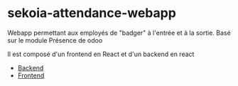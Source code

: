 
# sekoia-attendance-webapp


Webapp permettant aux employés de "badger" à l'entrée et à la sortie.  Basé sur le module Présence de odoo


Il est composé d'un frontend en React et d'un backend en react

  * [Backend](tree/master/backend)
  * [Frontend](tree/master/frontend)
  
